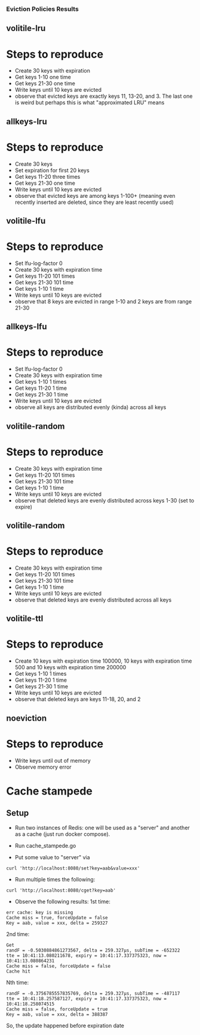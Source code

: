 ### Eviction Policies Results

## volitile-lru

# Steps to reproduce

* Create 30 keys with expiration
* Get keys 1-10 one time
* Get keys 21-30 one time
* Write keys until 10 keys are evicted
* observe that evicted keys are exactly keys 11, 13-20, and 3. The last one is weird but perhaps this is what "approximated LRU" means

## allkeys-lru

# Steps to reproduce

* Create 30 keys
* Set expiration for first 20 keys
* Get keys 11-20 three times
* Get keys 21-30 one time
* Write keys until 10 keys are evicted
* observe that evicted keys are among keys 1-100+ (meaning even recently inserted are deleted, since they are least recently used)


## volitile-lfu

# Steps to reproduce

* Set lfu-log-factor 0
* Create 30 keys with expiration time
* Get keys 11-20 101 times
* Get keys 21-30 101 time
* Get keys 1-10 1 time
* Write keys until 10 keys are evicted
* observe that 8 keys are evicted in range 1-10 and 2 keys are from range 21-30


## allkeys-lfu

# Steps to reproduce

* Set lfu-log-factor 0
* Create 30 keys with expiration time
* Get keys 1-10 1 times
* Get keys 11-20 1 time
* Get keys 21-30 1 time
* Write keys until 10 keys are evicted
* observe all keys are distributed evenly (kinda) across all keys


## volitile-random

# Steps to reproduce
* Create 30 keys with expiration time
* Get keys 11-20 101 times
* Get keys 21-30 101 time
* Get keys 1-10 1 time
* Write keys until 10 keys are evicted
* observe that deleted keys are evenly distributed across keys 1-30 (set to expire)

## volitile-random

# Steps to reproduce
* Create 30 keys with expiration time
* Get keys 11-20 101 times
* Get keys 21-30 101 time
* Get keys 1-10 1 time
* Write keys until 10 keys are evicted
* observe that deleted keys are evenly distributed across all keys

## volitile-ttl

# Steps to reproduce
* Create 10 keys with expiration time 100000, 10 keys with expiration time 500 and 10 keys with expiration time 200000 
* Get keys 1-10 1 times
* Get keys 11-20 1 time
* Get keys 21-30 1 time
* Write keys until 10 keys are evicted
* observe that deleted keys are keys 11-18, 20, and 2

## noeviction

# Steps to reproduce
* Write keys until out of memory
* Observe memory error

# Cache stampede

## Setup

* Run two instances of Redis: one will be used as a "server" and another as a cache (just run docker compose). 

* Run cache_stampede.go

* Put some value to "server" via 
```
curl 'http://localhost:8080/set?key=aab&value=xxx'
```

* Run multiple times the following:

```
curl 'http://localhost:8080/cget?key=aab'
```

* Observe the following results:
1st time:

```
err cache: key is missing
Cache miss = true, forceUpdate = false
Key = aab, value = xxx, delta = 259327
```

2nd time:

```
Get
randF = -0.5030884861273567, delta = 259.327µs, subTime = -652322
tte = 10:41:13.080211678, expiry = 10:41:17.337375323, now =  10:41:13.080864231
Cache miss = false, forceUpdate = false
Cache hit
```

Nth time:

```
randF = -0.3756785557835769, delta = 259.327µs, subTime = -487117
tte = 10:41:18.257587127, expiry = 10:41:17.337375323, now =  10:41:18.258074515
Cache miss = false, forceUpdate = true
Key = aab, value = xxx, delta = 388387
```

So, the update happened before expiration date
